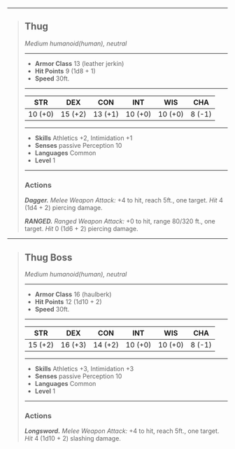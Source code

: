 
___
> ## Thug
>*Medium humanoid(human), neutral*
> ___
> - **Armor Class** 13 (leather jerkin)
> - **Hit Points** 9 (1d8 + 1)
> - **Speed** 30ft.
>___
>|   STR   |   DEX   |   CON   |   INT   |   WIS   |   CHA   |
>|:-------:|:-------:|:-------:|:-------:|:-------:|:-------:|
>| 10 (+0) | 15 (+2) | 13 (+1) | 10 (+0) | 10 (+0) |  8 (-1) |
>___
> - **Skills** Athletics +2, Intimidation +1
> - **Senses** passive Perception 10
> - **Languages** Common 
> - **Level** 1
> ___
>
>
> ### Actions
> ***Dagger.*** *Melee Weapon Attack:* +4 to hit, reach 5ft., one target. *Hit* 4 (1d4 + 2) piercing damage. 
>
> ***RANGED.*** *Ranged Weapon Attack:* +0 to hit, range 80/320 ft., one target. *Hit* 0 (1d6 + 2) piercing damage. 
>


___
> ## Thug Boss
>*Medium humanoid(human), neutral*
> ___
> - **Armor Class** 16 (haulberk)
> - **Hit Points** 12 (1d10 + 2)
> - **Speed** 30ft.
>___
>|   STR   |   DEX   |   CON   |   INT   |   WIS   |   CHA   |
>|:-------:|:-------:|:-------:|:-------:|:-------:|:-------:|
>| 15 (+2) | 16 (+3) | 14 (+2) | 10 (+0) | 10 (+0) |  8 (-1) |
>___
> - **Skills** Athletics +3, Intimidation +3
> - **Senses** passive Perception 10
> - **Languages** Common 
> - **Level** 1
> ___
>
>
> ### Actions
> ***Longsword.*** *Melee Weapon Attack:* +4 to hit, reach 5ft., one target. *Hit* 4 (1d10 + 2) slashing damage. 
>

